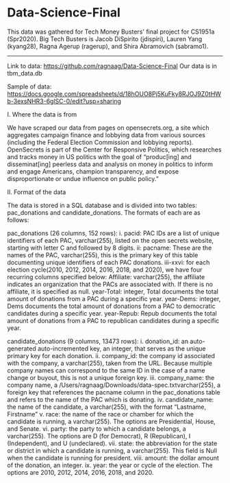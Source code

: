 # Data-Science-Final


This data was gathered for Tech Money Busters' final project for CS1951a (Spr2020).
Big Tech Busters is Jacob DiSpirito (jdispiri), Lauren Yang (kyang28),
Ragna Agerup (ragerup), and Shira Abramovich (sabramo1).

-------------------------------------------------------------------------------

Link to data:
https://github.com/ragnaag/Data-Science-Final
Our data is in tbm_data.db

Sample of data:
https://docs.google.com/spreadsheets/d/18hOUO8Pj5KuFky8RJOJ9Z0tHWb-3exsNHR3-6glSC-0/edit?usp=sharing


I. Where the data is from

We have scraped our data from pages on opensecrets.org, a site which aggregates
campaign finance and lobbying data from various sources (including the Federal
Election Commission and lobbying reports). OpenSecrets is part of the Center
for Responsive Politics, which researches and tracks money in US politics
with the goal of “produc[ing] and disseminat[ing] peerless data and analysis
on money in politics to inform and engage Americans, champion transparency,
and expose disproportionate or undue influence on public policy.”

II. Format of the data

The data is stored in a SQL database and is divided into two tables:
pac_donations and candidate_donations. The formats of each are as follows:

pac_donations (26 columns, 152 rows):
 i. pacid: PAC IDs are a list of unique identifiers of each PAC, varchar(255),
    listed on the open secrets website, starting with letter C and followed by
	  8 digits.
ii: pacname: These are the names of the PAC, varchar(255), this is the primary
    key of this table documenting unique identifiers of each PAC donations.
iii-xxvi: for each election cycle(2010, 2012, 2014, 2016, 2018, and 2020), we
    have four recurring columns specified below:
	   Affiliate: varchar(255), the affiliate indicates an organization that
		   the PACs are associated with. If there is no affiliate, it is specified
			 as null.
	   year-Total: integer, Total documents the total amount of donations from
		   a PAC during a specific year.
	   year-Dems: integer, Dems documents the total amount of donations from a
		   PAC to democratic candidates during a specific year.
	   year-Repub: Repub documents the total amount of donations from a PAC to
		   republican candidates during a specific year.

candidate_donations (9 columns, 13473 rows):
  i. donation_id: an auto-generated auto-incremented key, an integer,
     that serves as the unique primary key for each donation.
 ii. company_id: the company id associated with the company, a varchar(255),
     taken from the URL. Because multiple company names can correspond to the
		 same ID in the case of a name change or buyout, this is not a unique
		 foreign key.
iii. company_name: the company name, a /Users/ragnaag/Downloads/data-spec.txtvarchar(255), a foreign key that
     references the pacname column in the pac_donations table and refers
		 to the name of the PAC which is donating.
 iv. candidate_name: the name of the candidate, a varchar(255), with the format
     “Lastname, Firstname”
  v. race: the name of the race or chamber for which the candidate is running,
	   a varchar(255). The options are Presidential, House, and Senate.
 vi. party: the party to which a candidate belongs, a varchar(255). The options
     are D (for Democrat), R (Republican), I (Independent), and U (undeclared).
vii. state: the abbreviation for the state or district in which a candidate is
     running, a varchar(255). This field is Null when the candidate is running
		 for president.
viii. amount: the dollar amount of the donation, an integer.
  ix. year: the year or cycle of the election. The options are 2010, 2012,
	    2014, 2016, 2018, and 2020.
